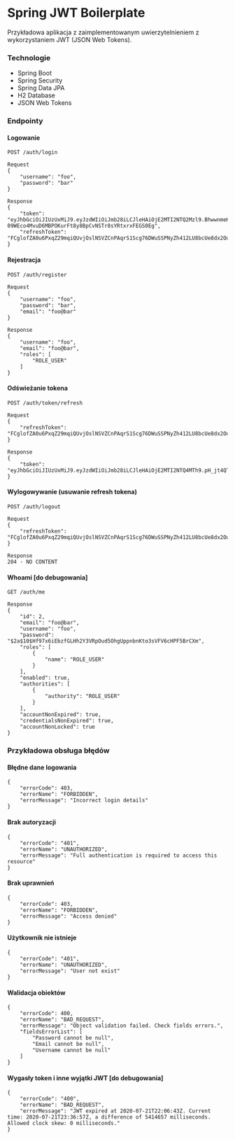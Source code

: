 # Spring JWT Boilerplate
Przykładowa aplikacja z zaimplementowanym uwierzytelnieniem z wykorzystaniem JWT (JSON Web Tokens).

### Technologie
* Spring Boot
* Spring Security
* Spring Data JPA
* H2 Database
* JSON Web Tokens

### Endpointy

#### Logowanie
```
POST /auth/login

Request
{
    "username": "foo",
    "password": "bar"
}

Response
{
    "token": "eyJhbGciOiJIUzUxMiJ9.eyJzdWIiOiJmb28iLCJleHAiOjE2MTI2NTQ2Mzl9.BhwwnmeKkFVplC3iudqi7pATFxjpV9SEVMFqFa-09WEco4MvuD6MBPOKurFt8y8BpCvNSTr8sYRtxrxFEGS0Eg",
    "refreshToken": "FCglofZA0u6PxqZ29mqiQUvjOslNSVZCnPAqrS1Scg76DWuSSPNyZh412LU8bcUe8dx2OuZpQXMhIM0Q3uhNbnWHVKApeej64YvOP32BZumgI6E9Pt2zqaGrPYL30sUu"
}
```

#### Rejestracja
```
POST /auth/register

Request
{
    "username": "foo",
    "password": "bar",
    "email": "foo@bar"
}

Response
{
    "username": "foo",
    "email": "foo@bar",
    "roles": [
        "ROLE_USER"
    ]
}
```

#### Odświeżanie tokena
```
POST /auth/token/refresh

Request
{
    "refreshToken": "FCglofZA0u6PxqZ29mqiQUvjOslNSVZCnPAqrS1Scg76DWuSSPNyZh412LU8bcUe8dx2OuZpQXMhIM0Q3uhNbnWHVKApeej64YvOP32BZumgI6E9Pt2zqaGrPYL30sUu"
}

Response
{
    "token": "eyJhbGciOiJIUzUxMiJ9.eyJzdWIiOiJmb28iLCJleHAiOjE2MTI2NTQ4MTh9.pH_jt4QTGBqLq49wzWFHBtmYGFt7d4n9vY7QoVIKHRCu3bHNpi9BmsjDn8g6sz2uEU_iizcQc99mfg_a9fvHdQ"
}
```

#### Wylogowywanie (usuwanie refresh tokena)
```
POST /auth/logout

Request
{
    "refreshToken": "FCglofZA0u6PxqZ29mqiQUvjOslNSVZCnPAqrS1Scg76DWuSSPNyZh412LU8bcUe8dx2OuZpQXMhIM0Q3uhNbnWHVKApeej64YvOP32BZumgI6E9Pt2zqaGrPYL30sUu"
}

Response
204 - NO CONTENT
```

#### Whoami [do debugowania]
```
GET /auth/me

Response
{
    "id": 2,
    "email": "foo@bar",
    "username": "foo",
    "password": "$2a$10$Hf97x6iEbzfGLHh2Y3VRpOud5OhgUppnbnKto3sVFV6cHPF5BrCXm",
    "roles": [
        {
            "name": "ROLE_USER"
        }
    ],
    "enabled": true,
    "authorities": [
        {
            "authority": "ROLE_USER"
        }
    ],
    "accountNonExpired": true,
    "credentialsNonExpired": true,
    "accountNonLocked": true
}
```


### Przykładowa obsługa błędów

#### Błędne dane logowania
```
{
    "errorCode": 403,
    "errorName": "FORBIDDEN",
    "errorMessage": "Incorrect login details"
}
```

#### Brak autoryzacji
```
{
    "errorCode": "401",
    "errorName": "UNAUTHORIZED",
    "errorMessage": "Full authentication is required to access this resource"
}
```

#### Brak uprawnień
```
{
    "errorCode": 403,
    "errorName": "FORBIDDEN",
    "errorMessage": "Access denied"
}
```

#### Użytkownik nie istnieje
```
{
    "errorCode": "401",
    "errorName": "UNAUTHORIZED",
    "errorMessage": "User not exist"
}
```

#### Walidacja obiektów
```
{
    "errorCode": 400,
    "errorName": "BAD_REQUEST",
    "errorMessage": "Object validation failed. Check fields errors.",
    "fieldsErrorList": [
        "Password cannot be null",
        "Email cannot be null",
        "Username cannot be null"
    ]
}
```

#### Wygasły token i inne wyjątki JWT [do debugowania]
```
{
    "errorCode": "400",
    "errorName": "BAD_REQUEST",
    "errorMessage": "JWT expired at 2020-07-21T22:06:43Z. Current time: 2020-07-21T23:36:57Z, a difference of 5414657 milliseconds.  Allowed clock skew: 0 milliseconds."
}
```